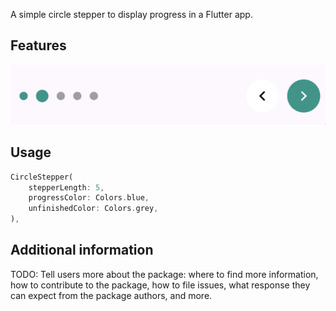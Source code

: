 A simple circle stepper to display progress in a Flutter app. 

## Features

<img src="https://github.com/alexwastl/flutter_circle_stepper/raw/main/assets/stepper_preview.png" alt="screenshot"/>

## Usage

```dart
CircleStepper(
    stepperLength: 5,
    progressColor: Colors.blue,
    unfinishedColor: Colors.grey,
),
```

## Additional information

TODO: Tell users more about the package: where to find more information, how to
contribute to the package, how to file issues, what response they can expect
from the package authors, and more.
